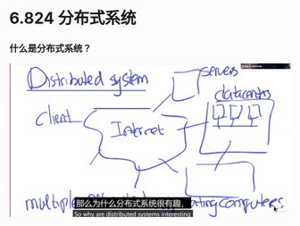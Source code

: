 # 6.824 分布式系统

### 什么是分布式系统？

![](https://github.com/QuantumJar/Mit_6.824_2021/blob/main/asserts/%E5%B1%8F%E5%B9%95%E6%88%AA%E5%9B%BE%202024-05-25%20173434.png)

